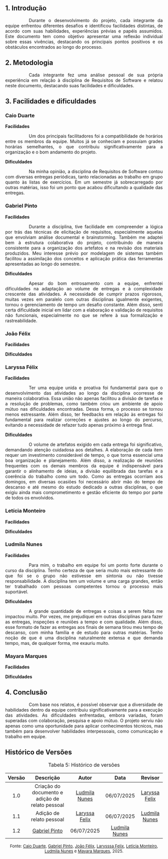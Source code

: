## 1. Introdução
<div style="text-align: justify; text-indent: 2cm;"> Durante o desenvolvimento do projeto, cada integrante da equipe enfrentou diferentes desafios e identificou facilidades distintas, de acordo com suas habilidades, experiências prévias e papéis assumidos. Este documento tem como objetivo apresentar uma reflexão individual sobre essas vivências, destacando os principais pontos positivos e os obstáculos encontrados ao longo do processo. </div>

## 2. Metodologia
<div style="text-align: justify; text-indent: 2cm;">Cada integrante fez uma análise pessoal de sua própria experiência em relação à disciplina de Requisitos de Software e relatou neste documento, destacando suas facilidades e dificuldades.
</div>

## 3. Facilidades e dificuldades
### Caio Duarte
**Facilidades**
<div style="text-align: justify; text-indent: 2cm;">
Um dos principais facilitadores foi a compatibilidade de horários entre os membros da equipe. Muitos já se conheciam e possuíam grades horárias semelhantes, o que contribuiu significativamente para a organização e o bom andamento do projeto.
</div>

**Dificuldades**
<div style="text-align: justify; text-indent: 2cm;">
Na minha opinião, a disciplina de Requisitos de Software contou com diversas entregas periódicas, tanto relacionadas ao trabalho em grupo quanto às listas de exercícios. Em um semestre já sobrecarregado por outras matérias, isso foi um ponto que acabou dificultando a qualidade das entregas.
</div>

### Gabriel Pinto
**Facilidades**
<div style="text-align: justify; text-indent: 2cm;">
Durante a disciplina, tive facilidade em compreender a lógica por trás das técnicas de elicitação de requisitos, especialmente aquelas que envolviam análise documental e brainstorming. Também me adaptei bem à estrutura colaborativa do projeto, contribuindo de maneira consistente para a organização dos artefatos e na revisão dos materiais produzidos. Meu interesse prévio por modelagem de sistemas também facilitou a assimilação dos conceitos e aplicação prática das ferramentas apresentadas ao longo do semestre. 
</div>

**Dificuldades**
<div style="text-align: justify; text-indent: 2cm;">
Apesar do bom entrosamento com a equipe, enfrentei dificuldades na adaptação ao volume de entregas e à complexidade crescente das atividades. A necessidade de cumprir prazos rigorosos, muitas vezes em paralelo com outras disciplinas igualmente exigentes, tornou o gerenciamento de tempo um desafio constante. Além disso, senti certa dificuldade inicial em lidar com a elaboração e validação de requisitos não funcionais, especialmente no que se refere à sua formalização e rastreabilidade. 
</div>

### João Félix
**Facilidades**
<div style="text-align: justify; text-indent: 2cm;">

</div>

**Dificuldades**
<div style="text-align: justify; text-indent: 2cm;">

</div>

### Laryssa Félix
**Facilidades**
<div style="text-align: justify; text-indent: 2cm;">
Ter uma equipe unida e proativa foi fundamental para que o desenvolvimento das atividades ao longo da disciplina ocorresse de maneira colaborativa. Essa união não apenas facilitou a divisão de tarefas e a resolução de problemas, como também criou um ambiente de apoio mútuo nas dificuldades encontradas. Dessa forma, o processo se tornou menos estressante. Além disso, ter feedbacks em relação às entregas foi fundamental para realizar correções e ajustes ao longo do percurso, evitando a necessidade de refazer tudo apenas próximo à entrega final.
</div>

**Dificuldades**
<div style="text-align: justify; text-indent: 2cm;">
O volume de artefatos exigido em cada entrega foi significativo, demandando atenção cuidadosa aos detalhes. A elaboração de cada item requer um investimento considerável de tempo, o que torna essencial uma boa organização e planejamento. Além disso, a realização de reuniões frequentes com os demais membros da equipe é indispensável para garantir o alinhamento de ideias, a divisão equilibrada das tarefas e a coerência do trabalho como um todo. Como as entregas ocorriam aos domingos, em diversas ocasiões foi necessário abrir mão do tempo de descanso e até mesmo do estudo dedicado a outras disciplinas, o que exigiu ainda mais comprometimento e gestão eficiente do tempo por parte de todos os envolvidos.
</div>

### Letícia Monteiro
**Facilidades**
<div style="text-align: justify; text-indent: 2cm;">

</div>

**Dificuldades**
<div style="text-align: justify; text-indent: 2cm;">

</div>

### Ludmila Nunes
**Facilidades**
<div style="text-align: justify; text-indent: 2cm;">
Para mim, o trabalho em equipe foi um ponto forte durante o curso da disciplina. Tenho certeza de que seria muito mais estressante do que foi se o grupo não estivesse em sintonia ou não tivesse responsabilidade. A disciplina tem um volume e uma carga grandes, então ter trabalhado com pessoas competentes tornou o processo mais suportável.
</div>

**Dificuldades**
<div style="text-align: justify; text-indent: 2cm;">
A grande quantidade de entregas e coisas a serem feitas me impactou muito. Por vezes, me prejudiquei em outras disciplinas para fazer as entregas, inspeções e reuniões a tempo e com qualidade. Além disso, esse formato de fazer as entregas aos finais de semana tirou meu tempo de descanso, com minha família e de estudo para outras matérias. Tenho noção de que é uma disciplina naturalmente extensa e que demanda tempo, mas, de qualquer forma, me exauriu muito.
</div>

### Mayara Marques
**Facilidades**
<div style="text-align: justify; text-indent: 2cm;">

</div>

**Dificuldades**
<div style="text-align: justify; text-indent: 2cm;">

</div>

## 4. Conclusão
<div style="text-align: justify; text-indent: 2cm;"> Com base nos relatos, é possível observar que a diversidade de habilidades dentro da equipe contribuiu significativamente para a execução das atividades. As dificuldades enfrentadas, embora variadas, foram superadas com colaboração, pesquisa e apoio mútuo. O projeto serviu não apenas como uma oportunidade para aplicar conhecimentos técnicos, mas também para desenvolver habilidades interpessoais, como comunicação e trabalho em equipe. </div>

## Histórico de Versões 
<font size="3"><p style="text-align: center">Tabela 5: Histórico de versões</p></font>

| Versão | Descrição     |Autor                                       |Data    |Revisor|
|:-:     |  :-:          | :-:                                        | :-:        |:-:|
|1.0     | Criação do documento e adição de relato pessoal|[Ludmila Nunes](https://github.com/ludmilaaysha)| 06/07/2025 | [Laryssa Felix](https://github.com/felixlaryssa)  |
|1.1     | Adição de relato pessoal|[Laryssa Felix](https://github.com/felixlaryssa)| 06/07/2025 | [Ludmila Nunes](https://github.com/ludmilaaysha)  |
|1.2     |[Gabriel Pinto](https://github.com/GabrielSPinto)| 06/07/2025 | [Ludmila Nunes](https://github.com/ludmilaaysha)  |

<font size="2"><p style="text-align: center">Fonte: [Caio Duarte](https://github.com/caioduart3), [Gabriel Pinto](https://github.com/GabrielSPinto), [João Félix](https://github.com/joaofmoreiraa), [Larysssa Felix](https://github.com/felixlaryssa), [Letícia Monteiro](https://github.com/LeticiaMonteiroo), [Ludmila Nunes](https://github.com/ludmilaaysha) e [Mayara Marques](https://github.com/maymarquee), 2025.</p></font>

